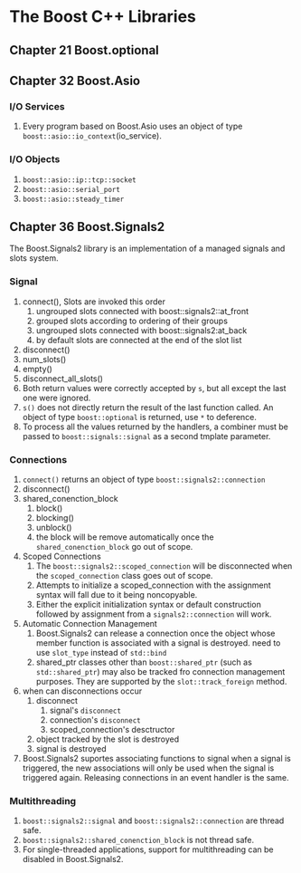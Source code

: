 # The Boost C++ Libraries

## Chapter 21 Boost.optional


## Chapter 32 Boost.Asio

### I/O Services

1. Every program based on Boost.Asio uses an object of type `boost::asio::io_context`(io_service).

### I/O Objects
1. `boost::asio::ip::tcp::socket`
2. `boost::asio::serial_port`
3. `boost::asio::steady_timer`

## Chapter 36 Boost.Signals2

The Boost.Signals2 library is an implementation of a managed signals and slots system.

### Signal

1. connect(), Slots are invoked this order
    1. ungrouped slots connected with boost::signals2::at_front
    2. grouped slots according to ordering of their groups
    3. ungrouped slots connected with boost::signals2:at_back
    4. by default slots are connected at the end of the slot list
2. disconnect()
3. num_slots()
4. empty()
5. disconnect_all_slots()
6. Both return values were correctly accepted by `s`, but all except the last one were ignored.
7. `s()` does not directly return the result of the last function called. An object of type `boost::optional` is returned, use `*` to deference.
8. To process all the values returned by the handlers, a combiner must be passed to `boost::signals::signal` as a second tmplate parameter.

### Connections

1. `connect()` returns an object of type `boost::signals2::connection`
2. disconnect()
3. shared_conenction_block
    1. block()
    2. blocking()
    3. unblock()
    4. the block will be remove automatically once the `shared_conenction_block` go out of scope.
4. Scoped Connections
    1. The `boost::signals2::scoped_connection` will be disconnected when the `scoped_connection` class goes out of scope.
    2. Attempts to initialize a scoped_connection with the assignment syntax will fall due to it being noncopyable.
    3. Either the explicit initialization syntax or default construction followed by assignment from a `signals2::connection` will work.
5. Automatic Connection Management
    1. Boost.Signals2 can release a connection once the object whose member function is associated with a signal is destroyed. need to use `slot_type` instead of `std::bind`
    2. shared_ptr classes other than `boost::shared_ptr` (such as `std::shared_ptr`) may also be tracked fro connection management purposes. They are supported by the `slot::track_foreign` method.
6. when can disconnections occur
    1. disconnect
        1. signal's `disconnect`
        2. connection's `disconnect`
        3. scoped_connection's desctructor
    2. object tracked by the slot is destroyed
    3. signal is destroyed
7. Boost.Signals2 suportes associating functions to signal when a signal is triggered, the new associations will only be used when the signal is triggered again. Releasing connections in an event handler is the same.

### Multithreading

1. `boost::signals2::signal` and `boost::signals2::connection` are thread safe.
2. `boost::signals2::shared_conenction_block` is not thread safe.
3. For single-threaded applications, support for multithreading can be disabled in Boost.Signals2.
